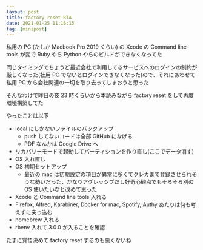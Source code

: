 ```yaml
---
layout: post
title: factory reset RTA
date: 2021-01-25 11:16:15
tag: [minipost]
---
```


私用の PC (たしか Macbook Pro 2019 くらい) の Xcode の Command line tools が変で Ruby やら Python やらのビルドができなくなってた

同じタイミングでちょうど最近会社で利用してるサービスへのログインの制約が厳しくなった(社用 PC でないとログインできなくなった)ので、それにあわせて私用 PC から会社関連の一切を取り去ってしまおうと思った

そんなわけで昨日の夜 23 時くらいから本読みながら factory reset をして再度環境構築してた

やったことは以下

- local にしかないファイルのバックアップ
  - push してないコードは全部 GitHub になげる
  - PDF なんかは Google Drive へ
- リカバリーモードで起動してパーティションを作り直し(ここでデータ消す)
- OS 入れ直し
- OS 初期セットアップ
  - 最近の mac は初期設定の項目が異常に多くてクレカまで登録させられそうな勢いだった、かなりアグレッシブだし好奇心観点でもそろそろ別の OS 使いたいなと改めて思った
- Xcode と Command line tools 入れる
- Firefox, Alfred, Karabiner, Docker for mac, Spotify, Authy あたりは何も考えずに突っ込む
- homebrew 入れる
- rbenv 入れて 3.0.0 が入ることを確認

たまに覚悟決めて factory reset するのも悪くないね
